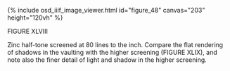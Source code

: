 {% include osd_iiif_image_viewer.html id="figure_48" canvas="203" height="120vh" %}

FIGURE XLVIII

Zinc half-tone screened at 80 lines to the inch. Compare the flat rendering of 
shadows in the vaulting with the higher screening (FIGURE XLIX), and note 
also the finer detail of light and shadow in the higher screening. 

